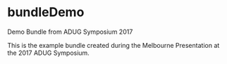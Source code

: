 # bundleDemo

Demo Bundle from ADUG Symposium 2017

This is the example bundle created during the Melbourne Presentation at the 2017 ADUG Symposium.

